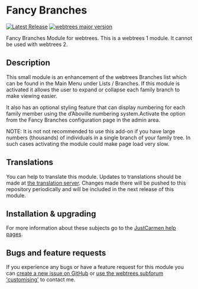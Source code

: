 Fancy Branches
====================

[![Latest Release](https://img.shields.io/github/release/JustCarmen/fancy_branches.svg)][1]
[![webtrees major version](https://img.shields.io/badge/webtrees-v1.x-green)][2]

Fancy Branches Module for webtrees. This is a webtrees 1 module. It cannot be used with webtrees 2.

Description
-----------
This small module is an enhancement of the webtrees Branches list which can be found in the Main Menu  under Lists / Branches. If this module is activated  it allows the user to expand or collapse each family branch to make viewing easier.

It also has an optional styling feature that can display numbering for each family member using the d’Aboville numbering system.Activate the option from the Fancy Branches configuration page in the admin area.

NOTE: It is not not recommended to use this add-on if you have large numbers (thousands) of individuals in a single branch of your family tree. In such cases activating the module could make page load very slow.

Translations
------------
You can help to translate this module. Updates to translations should be made at [the translation server][3]. Changes made there will be pushed to this repository periodically and will be included in the next release of this module.

Installation & upgrading
---------------------------------------
For more information about these subjects go to the [JustCarmen help pages][4].

Bugs and feature requests
-------------------------
If you experience any bugs or have a feature request for this module you can [create a new issue on GitHub][5] or [use the webtrees subforum 'customising'][6] to contact me.

 [1]: https://github.com/JustCarmen/fancy_branches/releases/latest
 [2]: https://webtrees.github.io/download/
 [3]: https://poeditor.com/join/project/dVhgM18be1
 [4]: http://www.justcarmen.nl/help-category/modules-help
 [5]: https://github.com/JustCarmen/fancy_branches/issues?state=open
 [6]: http://www.webtrees.net/index.php/en/forum/4-customising
